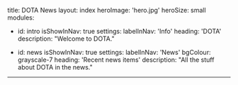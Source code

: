 title: DOTA News
layout: index
heroImage: 'hero.jpg'
heroSize: small
modules:
  - id: intro
    isShowInNav: true
    settings:
      labelInNav: 'Info'
      heading: 'DOTA'
      description: "Welcome to DOTA."

  - id: news
    isShowInNav: true
    settings:
      labelInNav: 'News'
      bgColour: grayscale-7
      heading: 'Recent news items'
      description: "All the stuff about DOTA in the news."
---
